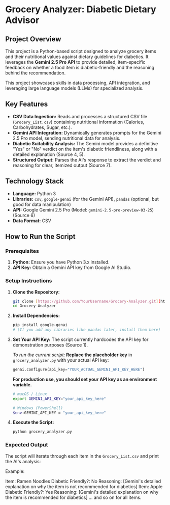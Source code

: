 # Grocery Analyzer: Diabetic Dietary Advisor

## Project Overview

This project is a Python-based script designed to analyze grocery items and their nutritional values against dietary guidelines for diabetics. It leverages the **Gemini 2.5 Pro API** to provide detailed, item-specific feedback on whether a food item is diabetic-friendly and the reasoning behind the recommendation.

This project showcases skills in data processing, API integration, and leveraging large language models (LLMs) for specialized analysis.

## Key Features

* **CSV Data Ingestion:** Reads and processes a structured CSV file (`Grocery_List.csv`) containing nutritional information (Calories, Carbohydrates, Sugar, etc.).
* **Gemini API Integration:** Dynamically generates prompts for the Gemini 2.5 Pro model, sending nutritional data for analysis.
* **Diabetic Suitability Analysis:** The Gemini model provides a definitive "Yes" or "No" verdict on the item's diabetic friendliness, along with a detailed explanation (Source 4, 5).
* **Structured Output:** Parses the AI's response to extract the verdict and reasoning for clear, itemized output (Source 7).

## Technology Stack

* **Language:** Python 3
* **Libraries:** `csv`, `google-genai` (for the Gemini API), `pandas` (optional, but good for data manipulation)
* **API:** Google Gemini 2.5 Pro (Model: `gemini-2.5-pro-preview-03-25`) (Source 6)
* **Data Format:** CSV

## How to Run the Script

### Prerequisites

1.  **Python:** Ensure you have Python 3.x installed.
2.  **API Key:** Obtain a Gemini API key from Google AI Studio.

### Setup Instructions

1.  **Clone the Repository:**
    ```bash
    git clone [https://github.com/YourUsername/Grocery-Analyzer.git](https://github.com/YourUsername/Grocery-Analyzer.git)
    cd Grocery-Analyzer
    ```

2.  **Install Dependencies:**
    ```bash
    pip install google-genai
    # (If you add any libraries like pandas later, install them here)
    ```

3.  **Set Your API Key:**
    The script currently hardcodes the API key for demonstration purposes (Source 1).

    *To run the current script:* **Replace the placeholder key** in `grocery_analyzer.py` with your actual API key:
    ```python
    genai.configure(api_key="YOUR_ACTUAL_GEMINI_API_KEY_HERE")
    ```
     **For production use, you should set your API key as an environment variable.**

    ```bash
    # macOS / Linux
    export GEMINI_API_KEY="your_api_key_here"

    # Windows (PowerShell)
    $env:GEMINI_API_KEY = "your_api_key_here"
    ```

4.  **Execute the Script:**
    ```bash
    python grocery_analyzer.py
    ```

### Expected Output

The script will iterate through each item in the `Grocery_List.csv` and print the AI's analysis:

Example:

Item: Ramen Noodles Diabetic Friendly?: No Reasoning: [Gemini's detailed explanation on why the item is not recommended for diabetics]
Item: Apple Diabetic Friendly?: Yes Reasoning: [Gemini's detailed explanation on why the item is recommended for diabetics]
... and so on for all items.
